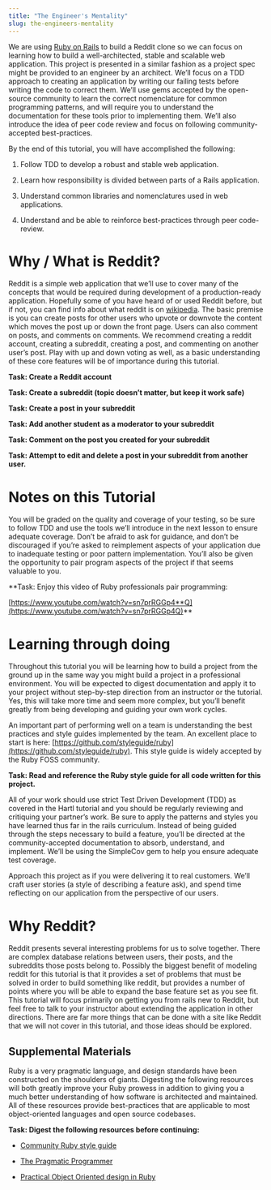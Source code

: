 ```yaml
---
title: "The Engineer's Mentality"
slug: the-engineers-mentality
---
```


We are using [Ruby on Rails](http://rubyonrails.org/) to build a Reddit clone so we can focus on learning how to build a well-architected, stable and scalable web application. This project is presented in a similar fashion as a project spec might be provided to an engineer by an architect.  We’ll focus on a TDD approach to creating an application by writing our failing tests before writing the code to correct them.  We’ll use gems accepted by the open-source community to learn the correct nomenclature for common programming patterns, and will require you to understand the documentation for these tools prior to implementing them.  We’ll also introduce the idea of peer code review and focus on following community-accepted best-practices.

By the end of this tutorial, you will  have accomplished the following:

1. Follow TDD to develop a robust and stable web application.

2. Learn how responsibility is divided between parts of a Rails application.

3. Understand common libraries and nomenclatures used in web applications.

4. Understand and be able to reinforce best-practices through peer code-review.

# Why / What is Reddit?

Reddit is a simple web application that we’ll use to cover many of the concepts that would be required during development of a production-ready application.  Hopefully some of you have heard of or used Reddit before, but if not, you can find info about what reddit is on [wikipedia](https://en.wikipedia.org/wiki/Reddit). The basic premise is you can create posts for other users who upvote or downvote the content which moves the post up or down the front page.  Users can also comment on posts, and comments on comments.  We recommend creating a reddit account, creating a subreddit, creating a post, and commenting on another user’s post.  Play with up and down voting as well, as a basic understanding of these core features will be of importance during this tutorial.

**Task: Create a Reddit account**

**Task: Create a subreddit (topic doesn’t matter, but keep it work safe)**

**Task: Create a post in your subreddit**

**Task: Add another student as a moderator to your subreddit**

**Task: Comment on the post you created for your subreddit**

**Task: Attempt to edit and delete a post in your subreddit from another user.**

# Notes on this Tutorial

You will be graded on the quality and coverage of your testing, so be sure to follow TDD and use the tools we’ll introduce in the next lesson to ensure adequate coverage.  Don’t be afraid to ask for guidance, and don’t be discouraged if you’re asked to reimplement aspects of your application due to inadequate testing or poor pattern implementation.  You’ll also be given the opportunity to pair program aspects of the project if that seems valuable to you.  

**Task: Enjoy this video of Ruby professionals pair programming:

[https://www.youtube.com/watch?v=sn7prRGGp4**Q](https://www.youtube.com/watch?v=sn7prRGGp4Q)**

# Learning through doing

Throughout this tutorial you will be learning how to build a project from the ground up in the same way you might build a project in a professional environment. You will be expected to digest documentation and apply it to your project without step-by-step direction from an instructor or the tutorial.  Yes, this will take more time and seem more complex, but you’ll benefit greatly from being developing and guiding your own work cycles.

An important part of performing well on a team is understanding the best practices and style guides implemented by the team.  An excellent place to start is here: [https://github.com/styleguide/ruby](https://github.com/styleguide/ruby). This style guide is widely accepted by the Ruby FOSS community.

**Task: Read and reference the Ruby style guide for all code written for this project.**

All of your work should use strict Test Driven Development (TDD) as covered in the Hartl tutorial and you should be regularly reviewing and critiquing your partner’s work. Be sure to apply the patterns and styles you have learned thus far in the rails curriculum.  Instead of being guided through the steps necessary to build a feature, you’ll be directed at the community-accepted documentation to absorb, understand, and implement.  We’ll be using the SimpleCov gem to help you ensure adequate test coverage.

Approach this project as if you were delivering it to real customers.  We’ll craft user stories (a style of describing a feature ask), and spend time reflecting on our application from the perspective of our users.

# Why Reddit?

Reddit presents several interesting problems for us to solve together. There are complex database relations between users, their posts, and the subreddits those posts belong to. Possibly the biggest benefit of modeling reddit for this tutorial is that it provides a set of problems that must be solved in order to build something like reddit, but provides a number of points where you will be able to expand the base feature set as you see fit. This tutorial will focus primarily on getting you from rails new to Reddit, but feel free to talk to your instructor about extending the application in other directions. There are far more things that can be done with a site like Reddit that we will not cover in this tutorial, and those ideas should be explored.  

## Supplemental Materials

Ruby is a very pragmatic language, and design standards have been constructed on the shoulders of giants. Digesting the following resources will both greatly improve your Ruby prowess in addition to giving you a much better understanding of how software is architected and maintained.  All of these resources provide best-practices that are applicable to most object-oriented languages and open source codebases.

**Task: Digest the following resources before continuing:**

* [Community Ruby style guide](https://github.com/styleguide/ruby)

* [The Pragmatic Programmer](https://pragprog.com/the-pragmatic-programmer/extracts/tips)

* [Practical Object Oriented design in Ruby](http://www.poodr.com/)

